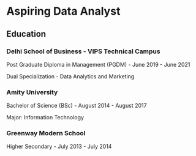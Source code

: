 # Aspiring Data Analyst

## Education

### Delhi School of Business - VIPS Technical Campus
Post Graduate Diploma in Management (PGDM)                 - June 2019 - June 2021

Dual Specialization - Data Analytics and Marketing

### Amity University
Bachelor of Science (BSc)                                  - August 2014 - August 2017

Major: Information Technology

### Greenway Modern School
Higher Secondary                                           - July 2013 - July 2014
